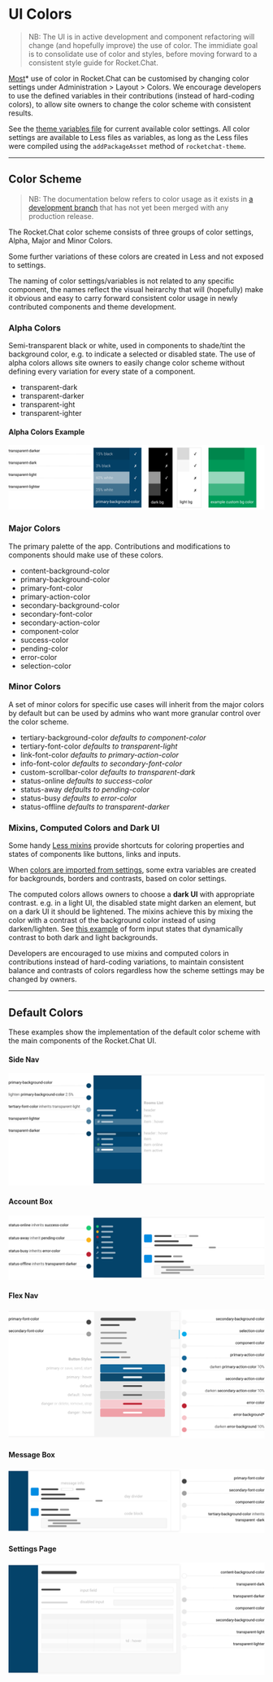 # UI Colors

> NB: The UI is in active development and component refactoring will change (and hopefully improve) the use of color. The immidiate goal is to consolidate use of color and styles, before moving forward to a consistent style guide for Rocket.Chat.

[Most](https://github.com/RocketChat/Rocket.Chat/issues/4091)* use of color in Rocket.Chat can be customised by changing color settings under Administration > Layout > Colors. We encourage developers to use the defined variables in their contributions (instead of hard-coding colors), to allow site owners to change the color scheme with consistent results.

See the [theme variables file](https://github.com/RocketChat/Rocket.Chat/blob/develop/packages/rocketchat-theme/server/variables.coffee) for current available color settings. All color settings are available to Less files as variables, as long as the Less files were compiled using the `addPackageAsset` method of `rocketchat-theme`.

---

## Color Scheme

> NB: The documentation below refers to color usage as it exists in [a development branch](https://github.com/RocketChat/Rocket.Chat/tree/timkinnane-pr/color-fixes) that has not yet been merged with any production release.

The Rocket.Chat color scheme consists of three groups of color settings, Alpha, Major and Minor Colors.

Some further variations of these colors are created in Less and not exposed to settings.

The naming of color settings/variables is not related to any specific component, the names reflect the visual heirarchy that will (hopefully) make it obvious and easy to carry forward consistent color usage in newly contributed components and theme development.

### Alpha Colors

Semi-transparent black or white, used in components to shade/tint the background color, e.g. to indicate a selected or disabled state. The use of alpha colors allows site owners to easily change color scheme without defining every variation for every state of a component.

* transparent-dark
* transparent-darker
* transparent-ight
* transparent-ighter

#### Alpha Colors Example

![Alpha colors example colors](alpha-colors.png)

### Major Colors

The primary palette of the app. Contributions and modifications to components should make use of these colors.

* content-background-color
* primary-background-color
* primary-font-color
* primary-action-color
* secondary-background-color
* secondary-font-color
* secondary-action-color
* component-color
* success-color
* pending-color
* error-color
* selection-color

### Minor Colors

A set of minor colors for specific use cases will inherit from the major colors by default but can be used by admins who want more granular control over the color scheme.

* tertiary-background-color _defaults to component-color_
* tertiary-font-color _defaults to transparent-light_
* link-font-color _defaults to primary-action-color_
* info-font-color _defaults to secondary-font-color_
* custom-scrollbar-color _defaults to transparent-dark_
* status-online  _defaults to success-color_
* status-away _defaults to pending-color_
* status-busy _defaults to error-color_   
* status-offline _defaults to transparent-darker_

### Mixins, Computed Colors and Dark UI

Some handy [Less mixins](https://github.com/RocketChat/Rocket.Chat/blob/master/packages/rocketchat-theme/server/lesshat.less) provide shortcuts for coloring properties and states of components like buttons, links and inputs.

When [colors are imported from settings](https://github.com/RocketChat/Rocket.Chat/blob/develop/packages/rocketchat-theme/assets/stylesheets/utils/_colors.import.less), some extra variables are created for backgrounds, borders and contrasts, based on color settings.

The computed colors allows owners to choose a **dark UI** with appropriate contrast. e.g. in a light UI, the disabled state might darken an element, but on a dark UI it should be lightened. The mixins achieve this by mixing the color with a contrast of the background color instead of using darken/lighten. See [this example](https://codepen.io/owlandfox/pen/EyJROO) of form input states that dynamically contrast to both dark and light backgrounds.

Developers are encouraged to use mixins and computed colors in contributions instead of hard-coding variations, to maintain consistent balance and contrasts of colors regardless how the scheme settings may be changed by owners.

---

## Default Colors

These examples show the implementation of the default color scheme with the main components of the Rocket.Chat UI.

#### Side Nav

![Side nav example colors](side-nav.png)

#### Account Box

![Account Box example colors](account-box.png)

#### Flex Nav

![Flex nav example colors](flex-nav.png)

#### Message Box

![Message box example colors](message-box.png)

#### Settings Page

![Settings page example colors](settings-page.png)
